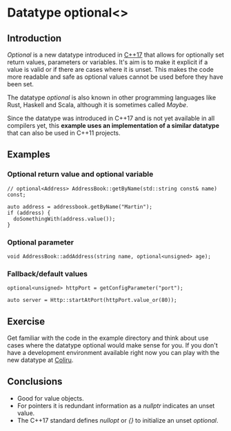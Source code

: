 Datatype optional<>
===================

Introduction
------------
_Optional_ is a new datatype introduced in [C++17](http://en.cppreference.com/w/cpp/utility/optional) that allows for optionally set return values, parameters or variables.
It's aim is to make it explicit if a value is valid or if there are cases where it is unset.
This makes the code more readable and safe as optional values cannot be used before they have been set.

The datatype _optional_ is also known in other programming languages like Rust, Haskell and Scala, although it is sometimes called _Maybe_.

Since the datatype was introduced in C++17 and is not yet available in all compilers yet, this **example uses an implementation of a similar datatype** that can also be used in C++11 projects.

Examples
--------

### Optional return value and optional variable

```
// optional<Address> AddressBook::getByName(std::string const& name) const;

auto address = addressbook.getByName("Martin");
if (address) {
  doSomethingWith(address.value());
}
```

### Optional parameter

```
void AddressBook::addAddress(string name, optional<unsigned> age);
```

### Fallback/default values

```
optional<unsigned> httpPort = getConfigParameter("port");

auto server = Http::startAtPort(httpPort.value_or(80));
```

Exercise
--------

Get familiar with the code in the example directory and think about use cases where the datatype optional would make sense for you.
If you don't have a development environment available right now you can play with the new datatype at [Coliru](http://coliru.stacked-crooked.com).


Conclusions
-----------

- Good for value objects.
- For pointers it is redundant information as a _nullptr_ indicates an unset value.
- The C++17 standard defines _nullopt_ or _{}_ to initialize an unset _optional_.